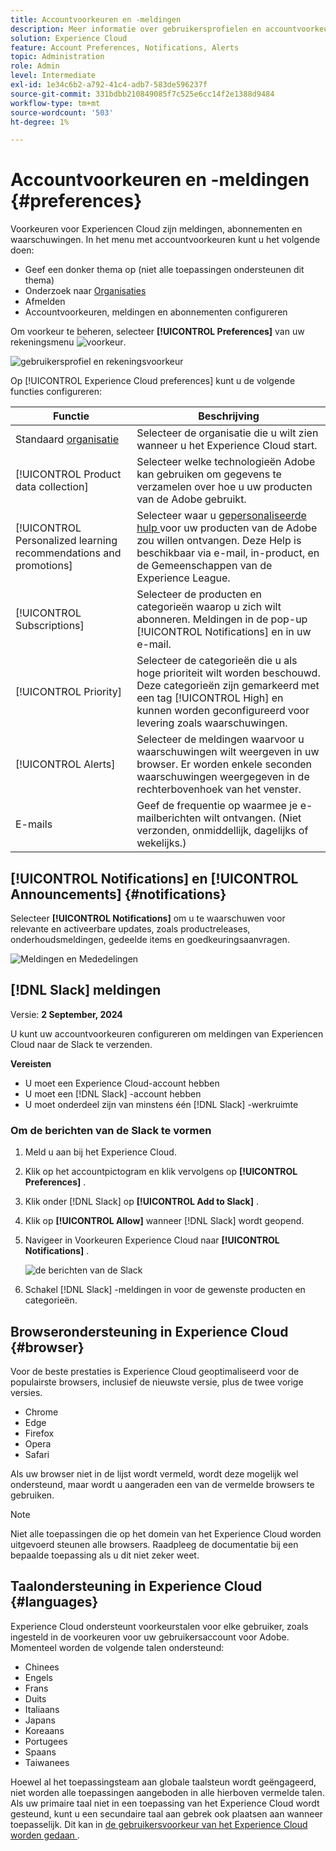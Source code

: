 ```yaml
---
title: Accountvoorkeuren en -meldingen
description: Meer informatie over gebruikersprofielen en accountvoorkeuren in Experience Cloud. Abonneer u op productmeldingen en ontvang productwaarschuwingen. Meer informatie over ondersteuning van browsers en talen.
solution: Experience Cloud
feature: Account Preferences, Notifications, Alerts
topic: Administration
role: Admin
level: Intermediate
exl-id: 1e34c6b2-a792-41c4-adb7-583de596237f
source-git-commit: 331bdbb210849085f7c525e6cc14f2e1388d9484
workflow-type: tm+mt
source-wordcount: '503'
ht-degree: 1%

---
```


# Accountvoorkeuren en -meldingen {#preferences}

Voorkeuren voor Experiencen Cloud zijn meldingen, abonnementen en waarschuwingen. In het menu met accountvoorkeuren kunt u het volgende doen:

* Geef een donker thema op (niet alle toepassingen ondersteunen dit thema)
* Onderzoek naar [ Organisaties ](../administration/organizations.md)
* Afmelden
* Accountvoorkeuren, meldingen en abonnementen configureren

Om voorkeur te beheren, selecteer **[!UICONTROL Preferences]** van uw rekeningsmenu ![ voorkeur ](../assets/preferences-icon-sm.png).

![ gebruikersprofiel en rekeningsvoorkeur ](../assets/preferences-page.png)

Op [!UICONTROL Experience Cloud preferences] kunt u de volgende functies configureren:

| Functie | Beschrijving |
|--- |--- |
| Standaard [ organisatie ](../administration/organizations.md) | Selecteer de organisatie die u wilt zien wanneer u het Experience Cloud start. |
| [!UICONTROL Product data collection] | Selecteer welke technologieën Adobe kan gebruiken om gegevens te verzamelen over hoe u uw producten van de Adobe gebruikt. |
| [!UICONTROL Personalized learning recommendations and promotions] | Selecteer waar u [ gepersonaliseerde hulp ](personalized-learning.md) voor uw producten van de Adobe zou willen ontvangen. Deze Help is beschikbaar via e-mail, in-product, en de Gemeenschappen van de Experience League. |
| [!UICONTROL Subscriptions] | Selecteer de producten en categorieën waarop u zich wilt abonneren. Meldingen in de pop-up [!UICONTROL Notifications] en in uw e-mail. |
| [!UICONTROL Priority] | Selecteer de categorieën die u als hoge prioriteit wilt worden beschouwd. Deze categorieën zijn gemarkeerd met een tag [!UICONTROL High] en kunnen worden geconfigureerd voor levering zoals waarschuwingen. |
| [!UICONTROL Alerts] | Selecteer de meldingen waarvoor u waarschuwingen wilt weergeven in uw browser. Er worden enkele seconden waarschuwingen weergegeven in de rechterbovenhoek van het venster. |
| E-mails | Geef de frequentie op waarmee je e-mailberichten wilt ontvangen. (Niet verzonden, onmiddellijk, dagelijks of wekelijks.) |

## [!UICONTROL Notifications] en [!UICONTROL Announcements] {#notifications}

Selecteer **[!UICONTROL Notifications]** om u te waarschuwen voor relevante en activeerbare updates, zoals productreleases, onderhoudsmeldingen, gedeelde items en goedkeuringsaanvragen.

![ Meldingen en Mededelingen ](../assets/notifications-menu-small.png)

## [!DNL Slack] meldingen

Versie: **2 September, 2024**

U kunt uw accountvoorkeuren configureren om meldingen van Experiencen Cloud naar de Slack te verzenden.

**Vereisten**

* U moet een Experience Cloud-account hebben
* U moet een [!DNL Slack] -account hebben
* U moet onderdeel zijn van minstens één [!DNL Slack] -werkruimte

### Om de berichten van de Slack te vormen

1. Meld u aan bij het Experience Cloud.

1. Klik op het accountpictogram en klik vervolgens op **[!UICONTROL Preferences]** .

1. Klik onder [!DNL Slack] op **[!UICONTROL Add to Slack]** .

1. Klik op **[!UICONTROL Allow]** wanneer [!DNL Slack] wordt geopend.

1. Navigeer in Voorkeuren Experience Cloud naar **[!UICONTROL Notifications]** .

   ![ de berichten van de Slack ](../assets/slack.png)

1. Schakel [!DNL Slack] -meldingen in voor de gewenste producten en categorieën.

## Browserondersteuning in Experience Cloud {#browser}

Voor de beste prestaties is Experience Cloud geoptimaliseerd voor de populairste browsers, inclusief de nieuwste versie, plus de twee vorige versies.

* Chrome
* Edge
* Firefox
* Opera
* Safari

Als uw browser niet in de lijst wordt vermeld, wordt deze mogelijk wel ondersteund, maar wordt u aangeraden een van de vermelde browsers te gebruiken.

>[!NOTE]
>
>Niet alle toepassingen die op het domein van het Experience Cloud worden uitgevoerd steunen alle browsers. Raadpleeg de documentatie bij een bepaalde toepassing als u dit niet zeker weet.

## Taalondersteuning in Experience Cloud {#languages}

Experience Cloud ondersteunt voorkeurstalen voor elke gebruiker, zoals ingesteld in de voorkeuren voor uw gebruikersaccount voor Adobe. Momenteel worden de volgende talen ondersteund:

* Chinees
* Engels
* Frans
* Duits
* Italiaans
* Japans
* Koreaans
* Portugees
* Spaans
* Taiwanees

Hoewel al het toepassingsteam aan globale taalsteun wordt geëngageerd, niet worden alle toepassingen aangeboden in alle hierboven vermelde talen. Als uw primaire taal niet in een toepassing van het Experience Cloud wordt gesteund, kunt u een secundaire taal aan gebrek ook plaatsen aan wanneer toepasselijk. Dit kan in [ de gebruikersvoorkeur van het Experience Cloud worden gedaan ](https://experience.adobe.com/preferences).